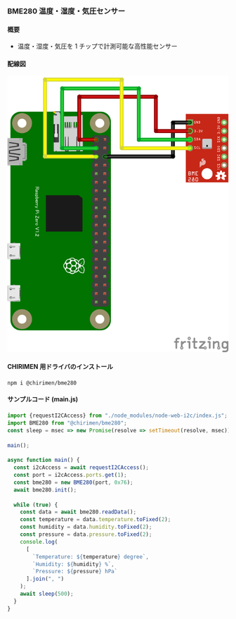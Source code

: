 ### BME280 温度・湿度・気圧センサー

#### 概要

* 温度・湿度・気圧を 1 チップで計測可能な高性能センサー

#### 配線図

![配線図](./schematic.png "schematic")

#### CHIRIMEN 用ドライバのインストール

```shell
npm i @chirimen/bme280
```

#### サンプルコード (main.js)

```javascript
import {requestI2CAccess} from "./node_modules/node-web-i2c/index.js";
import BME280 from "@chirimen/bme280";
const sleep = msec => new Promise(resolve => setTimeout(resolve, msec));

main();

async function main() {
  const i2cAccess = await requestI2CAccess();
  const port = i2cAccess.ports.get(1);
  const bme280 = new BME280(port, 0x76);
  await bme280.init();

  while (true) {
    const data = await bme280.readData();
    const temperature = data.temperature.toFixed(2);
    const humidity = data.humidity.toFixed(2);
    const pressure = data.pressure.toFixed(2);
    console.log(
      [
        `Temperature: ${temperature} degree`,
        `Humidity: ${humidity} %`,
        `Pressure: ${pressure} hPa`
      ].join(", ")
    );
    await sleep(500);
  }
}
```
